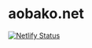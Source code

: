 # aobako.net
[![Netlify Status](https://api.netlify.com/api/v1/badges/ecb4989b-c03f-4c0d-b1f1-fd88db8f3823/deploy-status)](https://app.netlify.com/sites/gifted-borg-2c05e4/deploys)
